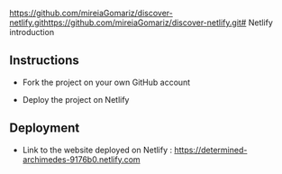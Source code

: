 https://github.com/mireiaGomariz/discover-netlify.githttps://github.com/mireiaGomariz/discover-netlify.git# Netlify introduction

## Instructions

* Fork the project on your own GitHub account

* Deploy the project on Netlify

## Deployment

* Link to the website deployed on Netlify : https://determined-archimedes-9176b0.netlify.com
